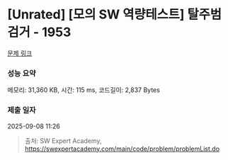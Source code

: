 # [Unrated] [모의 SW 역량테스트] 탈주범 검거 - 1953 

[문제 링크](https://swexpertacademy.com/main/code/problem/problemDetail.do?contestProbId=AV5PpLlKAQ4DFAUq) 

### 성능 요약

메모리: 31,360 KB, 시간: 115 ms, 코드길이: 2,837 Bytes

### 제출 일자

2025-09-08 11:26



> 출처: SW Expert Academy, https://swexpertacademy.com/main/code/problem/problemList.do